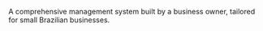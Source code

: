 A comprehensive management system built by a business owner, tailored for small Brazilian businesses.
